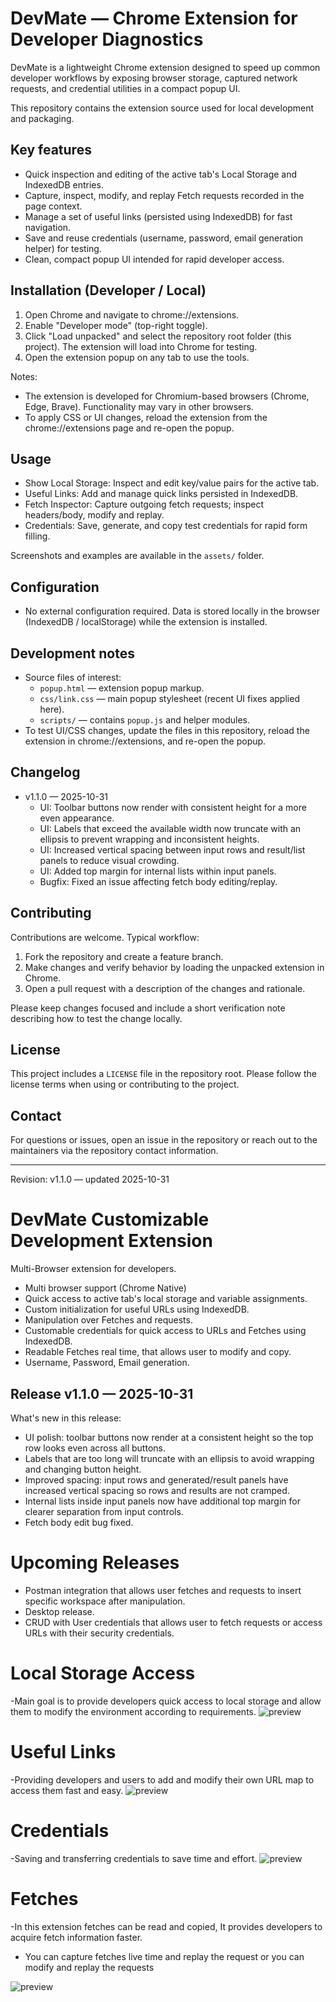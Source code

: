 # DevMate — Chrome Extension for Developer Diagnostics

DevMate is a lightweight Chrome extension designed to speed up common developer workflows by exposing browser storage, captured network requests, and credential utilities in a compact popup UI.

This repository contains the extension source used for local development and packaging.

## Key features

- Quick inspection and editing of the active tab's Local Storage and IndexedDB entries.
- Capture, inspect, modify, and replay Fetch requests recorded in the page context.
- Manage a set of useful links (persisted using IndexedDB) for fast navigation.
- Save and reuse credentials (username, password, email generation helper) for testing.
- Clean, compact popup UI intended for rapid developer access.

## Installation (Developer / Local)

1. Open Chrome and navigate to chrome://extensions.
2. Enable "Developer mode" (top-right toggle).
3. Click "Load unpacked" and select the repository root folder (this project). The extension will load into Chrome for testing.
4. Open the extension popup on any tab to use the tools.

Notes:
- The extension is developed for Chromium-based browsers (Chrome, Edge, Brave). Functionality may vary in other browsers.
- To apply CSS or UI changes, reload the extension from the chrome://extensions page and re-open the popup.

## Usage

- Show Local Storage: Inspect and edit key/value pairs for the active tab.
- Useful Links: Add and manage quick links persisted in IndexedDB.
- Fetch Inspector: Capture outgoing fetch requests; inspect headers/body, modify and replay.
- Credentials: Save, generate, and copy test credentials for rapid form filling.

Screenshots and examples are available in the `assets/` folder.

## Configuration

- No external configuration required. Data is stored locally in the browser (IndexedDB / localStorage) while the extension is installed.

## Development notes

- Source files of interest:
  - `popup.html` — extension popup markup.
  - `css/link.css` — main popup stylesheet (recent UI fixes applied here).
  - `scripts/` — contains `popup.js` and helper modules.
- To test UI/CSS changes, update the files in this repository, reload the extension in chrome://extensions, and re-open the popup.

## Changelog

- v1.1.0 — 2025-10-31
  - UI: Toolbar buttons now render with consistent height for a more even appearance.
  - UI: Labels that exceed the available width now truncate with an ellipsis to prevent wrapping and inconsistent heights.
  - UI: Increased vertical spacing between input rows and result/list panels to reduce visual crowding.
  - UI: Added top margin for internal lists within input panels.
  - Bugfix: Fixed an issue affecting fetch body editing/replay.

## Contributing

Contributions are welcome. Typical workflow:

1. Fork the repository and create a feature branch.
2. Make changes and verify behavior by loading the unpacked extension in Chrome.
3. Open a pull request with a description of the changes and rationale.

Please keep changes focused and include a short verification note describing how to test the change locally.

## License

This project includes a `LICENSE` file in the repository root. Please follow the license terms when using or contributing to the project.

## Contact

For questions or issues, open an issue in the repository or reach out to the maintainers via the repository contact information.

---

Revision: v1.1.0 — updated 2025-10-31
# DevMate Customizable Development Extension
Multi-Browser extension for developers.
- Multi browser support (Chrome Native)
- Quick access to active tab's local storage and variable assignments.
- Custom initialization for useful URLs using IndexedDB.
- Manipulation over Fetches and requests.
- Customable credentials for quick access to URLs and Fetches using IndexedDB.
- Readable Fetches real time, that allows user to modify and copy.
- Username, Password, Email generation.

## Release v1.1.0 — 2025-10-31

What's new in this release:

- UI polish: toolbar buttons now render at a consistent height so the top row looks even across all buttons.
- Labels that are too long will truncate with an ellipsis to avoid wrapping and changing button height.
- Improved spacing: input rows and generated/result panels have increased vertical spacing so rows and results are not cramped.
- Internal lists inside input panels now have additional top margin for clearer separation from input controls.
- Fetch body edit bug fixed.


# Upcoming Releases
- Postman integration that allows user fetches and requests to insert specific workspace after manipulation.
- Desktop release.
- CRUD with User credentials that allows user to fetch requests or access URLs with their security credentials.

# Local Storage Access
-Main goal is to provide developers quick access to local storage and allow them to modify the environment according to requirements.
![preview](/assets/localstorage.png)

# Useful Links
-Providing developers and users to add and modify their own URL map to access them fast and easy.
![preview](/assets/usefullinks.png)

# Credentials
-Saving and transferring credentials to save time and effort.
![preview](/assets/creedentials.png)

# Fetches
-In this extension fetches can be read and copied, It provides developers to acquire fetch information faster.
  - You can capture fetches live time and replay the request or you can modify and replay the requests

![preview](/assets/fetches.png)


